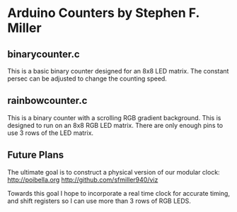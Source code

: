 Arduino Counters by Stephen F. Miller
=====================

binarycounter.c 
---------------

This is a basic binary counter designed for an 8x8 LED matrix. The constant
persec can be adjusted to change the counting speed.


rainbowcounter.c
----------------

This is a binary counter with a scrolling RGB gradient background. 
This is designed to run on an 8x8 RGB LED matrix. There are only
enough pins to use 3 rows of the LED matrix.

Future Plans
---------------

The ultimate goal is to construct a physical version of our modular clock:
http://poibella.org
http://github.com/sfmiller940/viz

Towards this goal I hope to incorporate a real time clock for accurate timing, and shift registers so I can use more than 3 rows of RGB LEDS.
